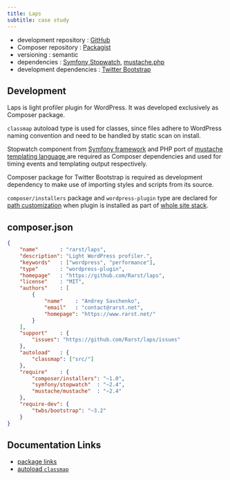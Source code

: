 ```yaml
---
title: Laps
subtitle: case study
---
```


 - development repository : [GitHub](https://github.com/Rarst/laps)
 - Composer repository : [Packagist](https://packagist.org/packages/rarst/laps)
 - versioning : semantic
 - dependencies : [Symfony Stopwatch](https://symfony.com/doc/current/components/stopwatch.html), [mustache.php](https://github.com/bobthecow/mustache.php)
 - development dependencies : [Twitter Bootstrap](http://getbootstrap.com/)

## Development

Laps is light profiler plugin for WordPress. It was developed exclusively as Composer package.

`classmap` autoload type is used for classes, since files adhere to WordPress naming convention and need to be handled by static scan on install.

Stopwatch component from [Symfony framework](http://symfony.com/) and PHP port of [mustache templating language ](http://mustache.github.io/) are required as Composer dependencies and used for timing events and templating output respectively.

Composer package for Twitter Bootstrap is required as development dependency to make use of importing styles and scripts from its source.

`composer/installers` package and `wordpress-plugin` type are declared for [path customization](/recipe/paths-control) when plugin is installed as part of [whole site stack](/recipe/site-stack).

## composer.json

```json
{
    "name"       : "rarst/laps",
    "description": "Light WordPress profiler.",
    "keywords"   : ["wordpress", "performance"],
    "type"       : "wordpress-plugin",
    "homepage"   : "https://github.com/Rarst/laps",
    "license"    : "MIT",
    "authors"    : [
        {
            "name"    : "Andrey Savchenko",
            "email"   : "contact@rarst.net",
            "homepage": "https://www.rarst.net/"
        }
    ],
    "support"    : {
        "issues": "https://github.com/Rarst/laps/issues"
    },
    "autoload"   : {
        "classmap": ["src/"]
    },
    "require"    : {
        "composer/installers": "~1.0",
        "symfony/stopwatch"  : "~2.4",
        "mustache/mustache"  : "~2.4"
    },
    "require-dev": {
        "twbs/bootstrap": "~3.2"
    }
}
```

## Documentation Links

 - [package links](https://getcomposer.org/doc/04-schema.md#package-links)
 - [autoload `classmap`](https://getcomposer.org/doc/04-schema.md#classmap)